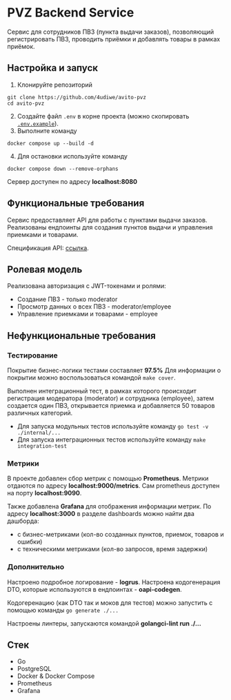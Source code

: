 # PVZ Backend Service
Сервис для сотрудников ПВЗ (пункта выдачи заказов), позволяющий регистрировать ПВЗ, проводить приёмки и добавлять товары в рамках приёмок.

## Настройка и запуск
1. Клонируйте репозиторий
```
git clone https://github.com/4udiwe/avito-pvz
cd avito-pvz
```
2. Создайте файл `.env` в корне проекта (можно скопировать [`.env.example`](.env.example)).
3. Выполните команду
```
docker compose up --build -d
```
4. Для остановки используйте команду
```
docker compose down --remove-orphans
```

Сервер доступен по адресу __localhost:8080__

## Функциональные требования
Сервис предоставляет API для работы с пунктами выдачи заказов.
Реализованы ендпоинты для создания пунктов выдачи и управления приемками и товарами.

Спецификация API: [ссылка](https://github.com/avito-tech/tech-internship/blob/main/Tech%20Internships/Backend/Backend-trainee-assignment-spring-2025/swagger.yaml).

## Ролевая модель
Реализована авторизация с JWT-токенами и ролями:
- Создание ПВЗ - только moderator
- Просмотр данных о всех ПВЗ - moderator/employee
- Управление приемками и товарами - employee

## Нефункциональные требования
### Тестирование
Покрытие бизнес-логики тестами составляет __97.5%__
Для информации о покрытии можно воспользоваться командой `make cover`.

Выполнен интеграционный тест, в рамках которого происходит регистрация модератора (moderator) и сотрудника (employee), затем создается один ПВЗ, открывается приемка и добавляется 50 товаров различных категорий.

* Для запуска модульных тестов используйте команду `go test -v ./internal/...`
* Для запуска интеграционных тестов используйте команду `make integration-test`

### Метрики
В проекте добавлен сбор метрик с помощью __Prometheus__. Метрики отдаются по адресу __localhost:9000/metrics__. Сам prometheus доступен на порту __localhost:9090__.

Также добавлена __Grafana__ для отображения информации метрик. По адресу __localhost:3000__ в разделе dashboards можно найти два дашборда:
- с бизнес-метриками (кол-во созданных пунктов, приемок, товаров и ошибки)
- с техническими метриками (кол-во запросов, время задержки)

### Дополнительно
Настроено подробное логирование - __logrus__.
Настроена кодогенерация DTO, которые используются в ендпоинтах - __oapi-codegen__.

Кодогеренацию (как DTO так и моков для тестов) можно запустить с помощью команды `go generate ./...`

Настроены линтеры, запускаются командой __golangci-lint run ./...__

## Стек
- Go
- PostgreSQL
- Docker & Docker Compose
- Prometheus
- Grafana